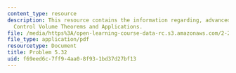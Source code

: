 ```yaml
---
content_type: resource
description: This resource contains the information regarding, advanced fluid mechanics,
  Control Volume Theorems and Applications.
file: /media/https%3A/open-learning-course-data-rc.s3.amazonaws.com/2-25-advanced-fluid-mechanics-fall-2013/f69eed6c7ff94aa08f931bd37d27bf13_MIT2_25F13_Shapi5.32_Prob.pdf
file_type: application/pdf
resourcetype: Document
title: Problem 5.32
uid: f69eed6c-7ff9-4aa0-8f93-1bd37d27bf13
---
```

